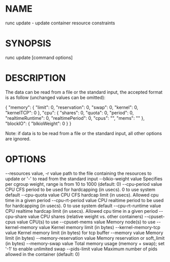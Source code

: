# NAME
   runc update - update container resource constraints

# SYNOPSIS
   runc update [command options] <container-id>

# DESCRIPTION
   The data can be read from a file or the standard input, the
accepted format is as follow (unchanged values can be omitted):

   {
     "memory": {
       "limit": 0,
       "reservation": 0,
       "swap": 0,
       "kernel": 0,
       "kernelTCP": 0
     },
     "cpu": {
       "shares": 0,
       "quota": 0,
       "period": 0,
       "realtimeRuntime": 0,
       "realtimePeriod": 0,
       "cpus": "",
       "mems": ""
     },
     "blockIO": {
       "blkioWeight": 0
     }
   }

Note: if data is to be read from a file or the standard input, all
other options are ignored.

# OPTIONS
   --resources value, -r value  path to the file containing the resources to update or '-' to read from the standard input
   --blkio-weight value         Specifies per cgroup weight, range is from 10 to 1000 (default: 0)
   --cpu-period value           CPU CFS period to be used for hardcapping (in usecs). 0 to use system default
   --cpu-quota value            CPU CFS hardcap limit (in usecs). Allowed cpu time in a given period
   --cpu-rt-period value        CPU realtime period to be used for hardcapping (in usecs). 0 to use system default
   --cpu-rt-runtime value       CPU realtime hardcap limit (in usecs). Allowed cpu time in a given period
   --cpu-share value            CPU shares (relative weight vs. other containers)
   --cpuset-cpus value          CPU(s) to use
   --cpuset-mems value          Memory node(s) to use
   --kernel-memory value        Kernel memory limit (in bytes)
   --kernel-memory-tcp value    Kernel memory limit (in bytes) for tcp buffer
   --memory value               Memory limit (in bytes)
   --memory-reservation value   Memory reservation or soft_limit (in bytes)
   --memory-swap value          Total memory usage (memory + swap); set '-1' to enable unlimited swap
   --pids-limit value           Maximum number of pids allowed in the container (default: 0)
